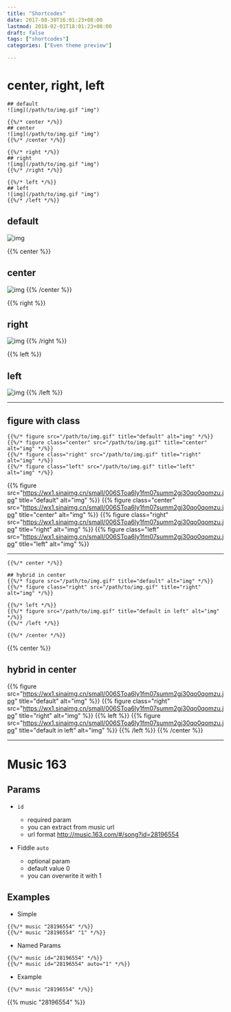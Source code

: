 ```yaml
---
title: "Shortcodes"
date: 2017-08-30T16:01:23+08:00
lastmod: 2018-02-01T18:01:23+08:00
draft: false
tags: ["shortcodes"]
categories: ["Even theme preview"]

---
```


# center, right, left

```
## default
![img](/path/to/img.gif "img")

{{%/* center */%}}
## center
![img](/path/to/img.gif "img")
{{%/* /center */%}}

{{%/* right */%}}
## right
![img](/path/to/img.gif "img")
{{%/* /right */%}}

{{%/* left */%}}
## left
![img](/path/to/img.gif "img")
{{%/* /left */%}}
```
<!--more-->

## default
![img](https://wx1.sinaimg.cn/small/006SToa6ly1fm07summ2gj30qo0qomzu.jpg "img")

{{% center %}}
## center
![img](https://wx1.sinaimg.cn/small/006SToa6ly1fm07summ2gj30qo0qomzu.jpg "img")
{{% /center %}}

{{% right %}}
## right
![img](https://wx1.sinaimg.cn/small/006SToa6ly1fm07summ2gj30qo0qomzu.jpg "img")
{{% /right %}}

{{% left %}}
## left
![img](https://wx1.sinaimg.cn/small/006SToa6ly1fm07summ2gj30qo0qomzu.jpg "img")
{{% /left %}}

---

## figure with class 

```
{{%/* figure src="/path/to/img.gif" title="default" alt="img" */%}}
{{%/* figure class="center" src="/path/to/img.gif" title="center" alt="img" */%}}
{{%/* figure class="right" src="/path/to/img.gif" title="right" alt="img" */%}}
{{%/* figure class="left" src="/path/to/img.gif" title="left" alt="img" */%}}
```

{{% figure src="https://wx1.sinaimg.cn/small/006SToa6ly1fm07summ2gj30qo0qomzu.jpg" title="default" alt="img" %}}
{{% figure class="center" src="https://wx1.sinaimg.cn/small/006SToa6ly1fm07summ2gj30qo0qomzu.jpg" title="center" alt="img" %}}
{{% figure class="right" src="https://wx1.sinaimg.cn/small/006SToa6ly1fm07summ2gj30qo0qomzu.jpg" title="right" alt="img" %}}
{{% figure class="left" src="https://wx1.sinaimg.cn/small/006SToa6ly1fm07summ2gj30qo0qomzu.jpg" title="left" alt="img" %}}

---

```
{{%/* center */%}}

## hybrid in center
{{%/* figure src="/path/to/img.gif" title="default" alt="img" */%}}
{{%/* figure class="right" src="/path/to/img.gif" title="right" alt="img" */%}}

{{%/* left */%}}
{{%/* figure src="/path/to/img.gif" title="default in left" alt="img" */%}}
{{%/* /left */%}}

{{%/* /center */%}}
```

{{% center %}}
## hybrid in center
{{% figure src="https://wx1.sinaimg.cn/small/006SToa6ly1fm07summ2gj30qo0qomzu.jpg" title="default" alt="img" %}}
{{% figure class="right" src="https://wx1.sinaimg.cn/small/006SToa6ly1fm07summ2gj30qo0qomzu.jpg" title="right" alt="img" %}}
{{% left %}}
{{% figure src="https://wx1.sinaimg.cn/small/006SToa6ly1fm07summ2gj30qo0qomzu.jpg" title="default in left" alt="img" %}}
{{% /left %}}
{{% /center %}}

---

# Music 163

## Params
- `id`
  - required param
  - you can extract from music url
  - url format http://music.163.com/#/song?id=28196554

- Fiddle `auto`
  - optional param
  - default value 0
  - you can overwrite it with 1

## Examples

- Simple

```
{{%/* music "28196554" */%}}
{{%/* music "28196554" "1" */%}}
```

- Named Params

```
{{%/* music id="28196554" */%}}
{{%/* music id="28196554" auto="1" */%}}
```

- Example

```
{{%/* music "28196554" */%}}
```

{{% music "28196554" %}}

<style>
.post-content img {
  height: 64px;
}
</style>
